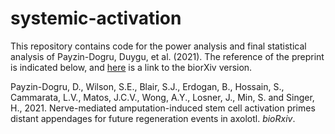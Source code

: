 # systemic-activation

This repository contains code for the power analysis and final statistical analysis of Payzin-Dogru, Duygu, et al. (2021). The reference of the preprint is indicated below, and [here](https://www.biorxiv.org/content/10.1101/2021.12.29.474455v1.abstract) is a link to the biorXiv version.

Payzin-Dogru, D., Wilson, S.E., Blair, S.J., Erdogan, B., Hossain, S., Cammarata, L.V., Matos, J.C.V., Wong, A.Y., Losner, J., Min, S. and Singer, H., 2021. Nerve-mediated amputation-induced stem cell activation primes distant appendages for future regeneration events in axolotl. _bioRxiv_.
